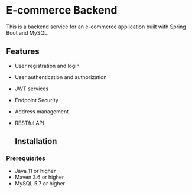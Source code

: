 # E-commerce Backend

This is a backend service for an e-commerce application built with Spring Boot and MySQL.

## Features

- User registration and login
- User authentication and authorization
- JWT services
- Endpoint Security
- Address management
- RESTful API

  ## Installation

### Prerequisites

- Java 11 or higher
- Maven 3.6 or higher
- MySQL 5.7 or higher

